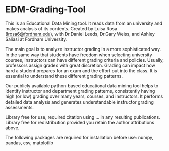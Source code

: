 # EDM-Grading-Tool
This is an Educational Data Mining tool. It reads data from an university and makes analysis of its contents. 
Created by Luisa Rosa (lrosa6@fordham.edu), with Dr.Daniel Leeds, Dr.Gary Weiss, and Ashley Saliasi at Fordham University.

The main goal is to analyze instructor grading in a more sophisticated way. In the same way that students have freedom when selecting university courses, instructors can have different grading criteria and policies. Usually, professors assign grades with great discretion. Grading can impact how hard a student prepares for an exam and the effort put into the class. It is essential to understand these different grading patterns.

Our publicly available python-based educational data mining tool helps to identify instructor and department grading patterns, consistently having high (or low) grading over many years, courses, and instructors. It performs detailed data analysis and generates understandable instructor grading assessments.

Library free for use, required citation using ... in any resulting publications.  
Library free for redistribution provided you retain the author attributions above.

The following packages are required for installation before use: numpy, pandas, csv, matplotlib
